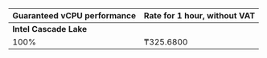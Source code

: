 Guaranteed vCPU performance | Rate for 1 hour, without VAT
--- | ---
**Intel Cascade Lake** |
100% | ₸325.6800